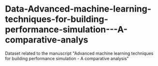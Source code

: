 # Data-Advanced-machine-learning-techniques-for-building-performance-simulation---A-comparative-analys
Dataset related to the manuscript "Advanced machine learning techniques for building performance simulation - A comparative analysis"
